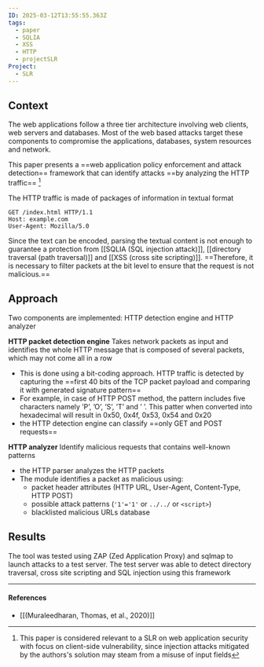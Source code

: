 ```yaml
---
ID: 2025-03-12T13:55:55.363Z
tags:
  - paper
  - SQLIA
  - XSS
  - HTTP
  - projectSLR
Project:
  - SLR
---
```

## Context

The web applications follow a three tier architecture involving web clients, web servers and databases. Most of the web based attacks target these components to compromise the applications, databases, system resources and network.

This paper presents a ==web application policy enforcement and attack detection== framework that can identify attacks ==by analyzing the HTTP traffic== [^1]

The HTTP traffic is made of packages of information in textual format

```HTTP
GET /index.html HTTP/1.1
Host: example.com
User-Agent: Mozilla/5.0
```

Since the text can be encoded, parsing the textual content is not enough to guarantee a protection from [[SQLIA (SQL injection attack)]], [[directory traversal (path traversal)]] and [[XSS (cross site scripting)]]. ==Therefore, it is necessary to filter packets at the bit level to ensure that the request is not malicious.==

## Approach

Two components are implemented: HTTP detection engine and HTTP analyzer

**HTTP packet detection engine**
Takes network packets as input and identifies the whole HTTP message that is composed of several packets, which may not come all in a row
- This is done using a bit-coding approach. HTTP traffic is detected by capturing  the ==first 40 bits of the TCP packet payload and comparing it with generated signature pattern==
- For example, in case of HTTP POST method, the pattern includes five characters namely ’P’, ’O’, ’S’, ’T’  and ’ ’. This patter when converted into hexadecimal will  result in 0x50, 0x4f, 0x53, 0x54 and 0x20
- the HTTP detection engine can classify ==only GET and POST requests==

**HTTP analyzer**
Identify malicious requests that contains well-known patterns
- the HTTP parser analyzes the HTTP packets
- The module identifies a packet as malicious using:
	- packet header attributes (HTTP URL, User-Agent, Content-Type, HTTP POST)
	- possible attack patterns (`'1'='1'` or `../../` or `<script>`)
	- blacklisted malicious URLs database

## Results

The tool was tested using ZAP (Zed Application Proxy) and sqlmap to launch attacks to a test server. The test server was able to detect directory traversal, cross site scripting and SQL injection using this framework

---
#### References
- [[(Muraleedharan, Thomas, et al., 2020)]]

[^1]: This paper is considered relevant to a SLR on web application security with focus on client-side vulnerability, since injection attacks mitigated by the authors's solution may steam from a misuse of input fields